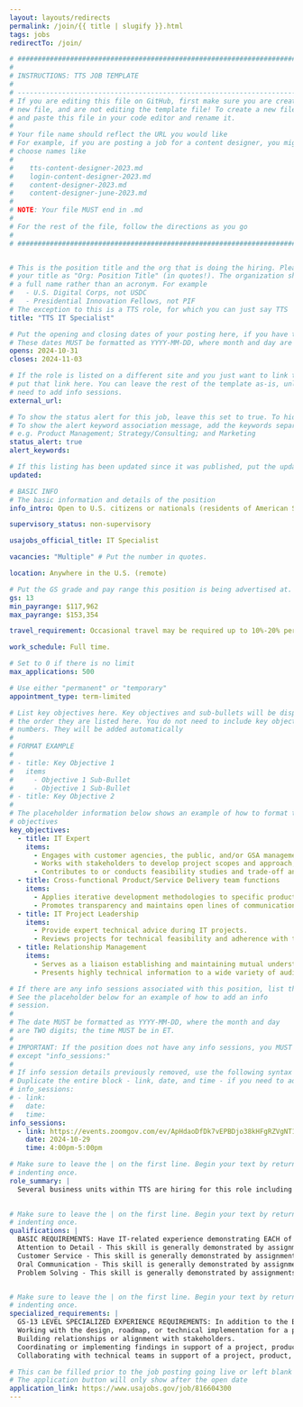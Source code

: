 ```yaml
---
layout: layouts/redirects
permalink: /join/{{ title | slugify }}.html
tags: jobs
redirectTo: /join/

# ###############################################################################
#                                                                              #
# INSTRUCTIONS: TTS JOB TEMPLATE                                               #
#                                                                              #
# -----------------------------------------------------------------------------#
# If you are editing this file on GitHub, first make sure you are creating a   #
# new file, and are not editing the template file! To create a new file, copy  #
# and paste this file in your code editor and rename it.                       #
#                                                                              #
# Your file name should reflect the URL you would like                         #
# For example, if you are posting a job for a content designer, you might      #
# choose names like                                                            #
#                                                                              #
#    tts-content-designer-2023.md                                              #
#    login-content-designer-2023.md                                            #
#    content-designer-2023.md                                                  #
#    content-designer-june-2023.md                                             #
#                                                                              #
# NOTE: Your file MUST end in .md                                              #
#                                                                              #
# For the rest of the file, follow the directions as you go                    #
#                                                                              #
# ###############################################################################


# This is the position title and the org that is doing the hiring. Please format
# your title as "Org: Position Title" (in quotes!). The organization should be
# a full name rather than an acronym. For example
#   - U.S. Digital Corps, not USDC
#   - Presidential Innovation Fellows, not PIF
# The exception to this is a TTS role, for which you can just say TTS
title: "TTS IT Specialist"

# Put the opening and closing dates of your posting here, if you have them
# These dates MUST be formatted as YYYY-MM-DD, where month and day are 2-digits
opens: 2024-10-31
closes: 2024-11-03

# If the role is listed on a different site and you just want to link to it,
# put that link here. You can leave the rest of the template as-is, unless you 
# need to add info sessions.
external_url: 

# To show the status alert for this job, leave this set to true. To hide it, change to false
# To show the alert keyword association message, add the keywords separated by a semi-colon
# e.g. Product Management; Strategy/Consulting; and Marketing
status_alert: true
alert_keywords:

# If this listing has been updated since it was published, put the updated date below in YYYY-MM-DD format.
updated:

# BASIC INFO
# The basic information and details of the position
info_intro: Open to U.S. citizens or nationals (residents of American Samoa and Swains Island). Subject to background check.

supervisory_status: non-supervisory

usajobs_official_title: IT Specialist

vacancies: "Multiple" # Put the number in quotes.

location: Anywhere in the U.S. (remote)

# Put the GS grade and pay range this position is being advertised at. For SES positions, set the value of gs to SES.
gs: 13
min_payrange: $117,962
max_payrange: $153,354

travel_requirement: Occasional travel may be required up to 10%-20% per year.

work_schedule: Full time.

# Set to 0 if there is no limit
max_applications: 500

# Use either "permanent" or "temporary"
appointment_type: term-limited

# List key objectives here. Key objectives and sub-bullets will be displayed in
# the order they are listed here. You do not need to include key objective
# numbers. They will be added automatically
#
# FORMAT EXAMPLE
# 
# - title: Key Objective 1
#   items 
#     - Objective 1 Sub-Bullet
#     - Objective 1 Sub-Bullet
# - title: Key Objective 2
#
# The placeholder information below shows an example of how to format the key
# objectives
key_objectives:
  - title: IT Expert
    items:
      - Engages with customer agencies, the public, and/or GSA management and staff to support/contribute to needs analyses to define opportunities for a new or improved business processes, solutions, practices, products, services or strategies based on customer/user needs.
      - Works with stakeholders to develop project scopes and approach, to include such functions as determining the appropriate resources (e.g., financial, personnel, IT Solutions) and monitoring solution development and performance.
      - Contributes to or conducts feasibility studies and trade-off analyses of/for IT projects, initiatives, and solutions to a variety of problems; prepares materials for business cases for the application of IT or modified products or services.
  - title: Cross-functional Product/Service Delivery team functions
    items:
      - Applies iterative development methodologies to specific products to meet different delivery needs. Contributes to the design, development, and deployment of IT solutions leveraging current and emergent IT solutions and best practices.
      - Promotes transparency and maintains open lines of communication in how decisions are made to facilitate soundness of decision-making and responsiveness to issues, problems, and needs of teams, customers, and other stakeholders.
  - title: IT Project Leadership
    items:
      - Provide expert technical advice during IT projects.
      - Reviews projects for technical feasibility and adherence with the organization's mission objectives and provides recommendations to the team and management prior to commencement of IT projects.
  - title: Relationship Management
    items:
      - Serves as a liaison establishing and maintaining mutual understanding and cooperation with program personnel within the agency to convey information regarding IT program activities, guidelines, goals, and clarifies procedures, interpret guidelines as needed.
      - Presents highly technical information to a wide variety of audiences and documents processes and procedures information presentation for use in post hoc reviews, future activities, and similar purposes.

# If there are any info sessions associated with this position, list them here
# See the placeholder below for an example of how to add an info
# session. 
# 
# The date MUST be formatted as YYYY-MM-DD, where the month and day
# are TWO digits; the time MUST be in ET.
#
# IMPORTANT: If the position does not have any info sessions, you MUST delete everything
# except "info_sessions:"
# 
# If info session details previously removed, use the following syntax to add one.  
# Duplicate the entire block - link, date, and time - if you need to add more than one session
# info_sessions:
# - link: 
#   date: 
#   time: 
info_sessions:
  - link: https://events.zoomgov.com/ev/ApHdaoDfDk7vEPBDjo38kHFgRZVgNT1hP8JoTVG4fbRxDsQhSYOB~Ap1qv-G1U12zzM0ajvI_o0KqMp7n-4B7RQ2VljM-evCEXv81BVq5MJ4MnsipLu8ZysLQuaHyo_x7p8ZTjCo3taLVng
    date: 2024-10-29
    time: 4:00pm-5:00pm

# Make sure to leave the | on the first line. Begin your text by returning to the next line and
# indenting once.
role_summary: |
  Several business units within TTS are hiring for this role including cloud.gov, FedRAMP, Login.gov, and the Integrated Award Environment (IAE). This is an opportunity to make a huge difference in the lives of the public and other federal agencies. This page contains a high-level summary of the roles we are trying to fill. Our ideal candidates will be equally excited about sticky technical issues and intricate human ones. The strongest candidates will have a background working on cross-functional, multidisciplinary teams that deliver digital products and services in an incremental, user-focused environment. If you are interested in any or all of these roles, you should apply. You may be matched with multiple teams across TTS during the interview process based on your skills, experience, and interests.

  
# Make sure to leave the | on the first line. Begin your text by returning to the next line and
# indenting once.
qualifications: |
  BASIC REQUIREMENTS: Have IT-related experience demonstrating EACH of the four competencies listed below:
  Attention to Detail - This skill is generally demonstrated by assignments where the applicant ensures that activities, services, or products reflect organizational goals and objectives.
  Customer Service - This skill is generally demonstrated by assignments where the applicant confers with users to evaluate the effectiveness of, or identify the need for, computer programs or management systems.
  Oral Communication - This skill is generally demonstrated by assignments where the applicant participates or represents the organization or clients at briefings, meetings, or conferences.
  Problem Solving - This skill is generally demonstrated by assignments where the applicant evaluates the efficiency or effectiveness of organizational programs, projects, or operations.


# Make sure to leave the | on the first line. Begin your text by returning to the next line and
# indenting once.
specialized_requirements: |
  GS-13 LEVEL SPECIALIZED EXPERIENCE REQUIREMENTS: In addition to the Basic Requirements listed above, you must have one year of specialized experience equivalent to the GS-12 level in the Federal service.  Specialized experience is defined as experience:
  Working with the design, roadmap, or technical implementation for a project, product, platform, or services.
  Building relationships or alignment with stakeholders.
  Coordinating or implementing findings in support of a project, product, platform or service.
  Collaborating with technical teams in support of a project, product, platform or service.

# This can be filled prior to the job posting going live or left blank 
# The application button will only show after the open date            
application_link: https://www.usajobs.gov/job/816604300
---
```

